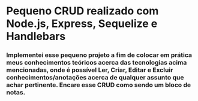 # Pequeno CRUD realizado com Node.js, Express, Sequelize e Handlebars
### Implementei esse pequeno projeto a fim de colocar em prática meus conhecimentos teóricos acerca das tecnologias acima mencionadas, onde é possível Ler, Criar, Editar e Excluir conhecimentos/anotações acerca de qualquer assunto que achar pertinente. Encare esse CRUD como sendo um bloco de notas.
